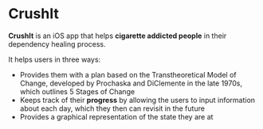 # CrushIt

**CrushIt** is an iOS app that helps **cigarette addicted people** in their dependency healing process. 

It helps users in three ways:
- Provides them with a plan based on the Transtheoretical Model of Change, developed by Prochaska and DiClemente in the late 1970s, which outlines 5 Stages of Change 
- Keeps track of their **progress** by allowing the users to input information about each day, which they then can revisit in the future
- Provides a graphical representation of the state they are at
